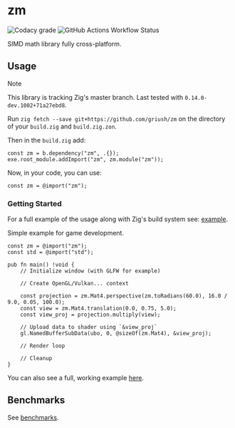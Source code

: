 # zm
![Codacy grade](https://img.shields.io/codacy/grade/2b4cfca0999e48028fe6b83cf4002496?style=for-the-badge)
![GitHub Actions Workflow Status](https://img.shields.io/github/actions/workflow/status/griush/zm/.github%2Fworkflows%2Fci.yaml?branch=master&style=for-the-badge)

SIMD math library fully cross-platform.

## Usage
> [!NOTE]
> This library is tracking Zig's master branch. Last tested with `0.14.0-dev.1002+71a27ebd8`.

Run `zig fetch --save git+https://github.com/griush/zm` on the directory of your `build.zig` and `build.zig.zon`.

Then in the `build.zig` add:
```zig
const zm = b.dependency("zm", .{});
exe.root_module.addImport("zm", zm.module("zm"));
```
Now, in your code, you can use:
```zig
const zm = @import("zm");
```

### Getting Started
For a full example of the usage along with Zig's build system see: [example](/example/).

Simple example for game development.
```zig
const zm = @import("zm");
const std = @import("std");

pub fn main() !void {
    // Initialize window (with GLFW for example)

    // Create OpenGL/Vulkan... context

    const projection = zm.Mat4.perspective(zm.toRadians(60.0), 16.0 / 9.0, 0.05, 100.0);
    const view = zm.Mat4.translation(0.0, 0.75, 5.0);
    const view_proj = projection.multiply(view);

    // Upload data to shader using `&view_proj`
    gl.NamedBufferSubData(ubo, 0, @sizeOf(zm.Mat4), &view_proj);
    
    // Render loop

    // Cleanup
}
```

You can also see a full, working example  [here](https://github.com/griush/zig-opengl-example).

## Benchmarks
See [benchmarks](/src/benchmark.zig).
